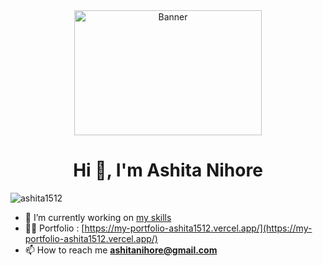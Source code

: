 <div align="center">
  <img 
       src="https://media.tenor.com/qcZg6NEi72wAAAAC/money-ohara-mari.gif" 
       alt="Banner" 
       width="300"
       height="200"
       style="margin: 0 auto"/>
</div>
<h1 align="center">Hi 👋, I'm Ashita Nihore</h1>
<p align="left"> <img src="https://komarev.com/ghpvc/?username=ashita1512&label=Profile%20views&color=0e75b6&style=flat" alt="ashita1512" /> </p>

- 🔭 I’m currently working on [my skills](https://github.com/ashita1512/dreamBig)
- 👨‍💻 Portfolio : [https://my-portfolio-ashita1512.vercel.app/](https://my-portfolio-ashita1512.vercel.app/)
- 📫 How to reach me **ashitanihore@gmail.com**


